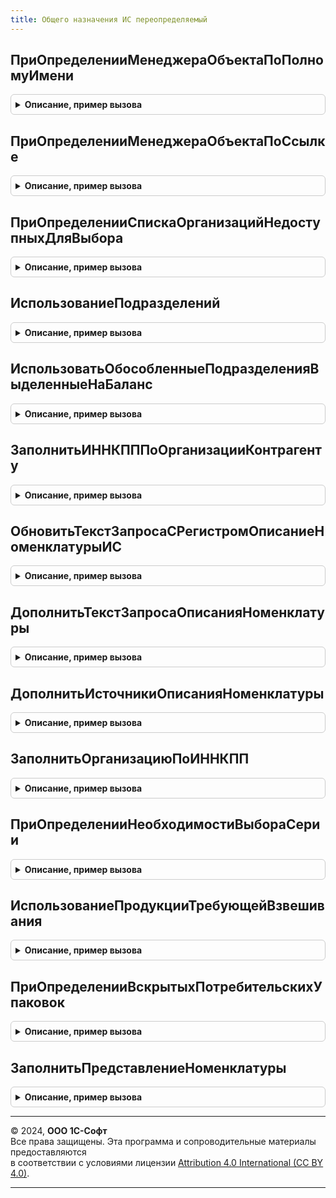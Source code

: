 ```yaml
---
title: Общего назначения ИС переопределяемый
---
```



## ПриОпределенииМенеджераОбъектаПоПолномуИмени
<details style="margin: 1em 0; padding: 0.5em; border: 1px solid #ccc; border-radius: 6px;">

<summary style="font-weight: bold; cursor: pointer;">Описание, пример вызова</summary>

```bsl

Процедура ПриОпределенииМенеджераОбъектаПоПолномуИмени(МенеджерОбъекта, ПолноеИмя) Экспорт
```

Пример вызова
```bsl
ОбщегоНазначенияИСПереопределяемый.ПриОпределенииМенеджераОбъектаПоПолномуИмени(МенеджерОбъекта, ПолноеИмя) 
```
</details>

## ПриОпределенииМенеджераОбъектаПоСсылке
<details style="margin: 1em 0; padding: 0.5em; border: 1px solid #ccc; border-radius: 6px;">

<summary style="font-weight: bold; cursor: pointer;">Описание, пример вызова</summary>

```bsl

Процедура ПриОпределенииМенеджераОбъектаПоСсылке(МенеджерОбъекта, Ссылка) Экспорт
```

Пример вызова
```bsl
ОбщегоНазначенияИСПереопределяемый.ПриОпределенииМенеджераОбъектаПоСсылке(МенеджерОбъекта, Ссылка) 
```
</details>

## ПриОпределенииСпискаОрганизацийНедоступныхДляВыбора
<details style="margin: 1em 0; padding: 0.5em; border: 1px solid #ccc; border-radius: 6px;">

<summary style="font-weight: bold; cursor: pointer;">Описание, пример вызова</summary>

```bsl

// Требуется определить массив ссылок служебных организаций, исключаемых из списков выбора в библиотеке.
//
// Параметры:
//  СписокОрганизаций - Массив из ОпределяемыйТип.Организация - переопределяемый параметр, массив организаций, исключаемых из списков.
Процедура ПриОпределенииСпискаОрганизацийНедоступныхДляВыбора(СписокОрганизаций) Экспорт
```

Пример вызова
```bsl
ОбщегоНазначенияИСПереопределяемый.ПриОпределенииСпискаОрганизацийНедоступныхДляВыбора(СписокОрганизаций) 
```
</details>

## ИспользованиеПодразделений
<details style="margin: 1em 0; padding: 0.5em; border: 1px solid #ccc; border-radius: 6px;">

<summary style="font-weight: bold; cursor: pointer;">Описание, пример вызова</summary>

```bsl

// Проверяет использование подразделений в информационной базе.
//
// Параметры:
//  Использовать - Булево - Подразделения используются (исходящий).
//
Процедура ИспользованиеПодразделений(Использовать) Экспорт
```

Пример вызова
```bsl
ОбщегоНазначенияИСПереопределяемый.ИспользованиеПодразделений(Использовать) 
```
</details>

## ИспользоватьОбособленныеПодразделенияВыделенныеНаБаланс
<details style="margin: 1em 0; padding: 0.5em; border: 1px solid #ccc; border-radius: 6px;">

<summary style="font-weight: bold; cursor: pointer;">Описание, пример вызова</summary>

```bsl

// Определяет использование в инофрмационной базе обособленных подразделений выделенных на отдельный баланс
//
// Параметры:
//  Использовать - Булево - Используются подразделения, выделенных на обособленный баланс
//
Процедура ИспользоватьОбособленныеПодразделенияВыделенныеНаБаланс(Использовать) Экспорт
```

Пример вызова
```bsl
ОбщегоНазначенияИСПереопределяемый.ИспользоватьОбособленныеПодразделенияВыделенныеНаБаланс(Использовать) 
```
</details>

## ЗаполнитьИННКПППоОрганизацииКонтрагенту
<details style="margin: 1em 0; padding: 0.5em; border: 1px solid #ccc; border-radius: 6px;">

<summary style="font-weight: bold; cursor: pointer;">Описание, пример вызова</summary>

```bsl

// В процедуре нужно реализовать заполнение структуры данными ИНН/КПП из информационной базы.
//
// Параметры:
//  Сведения    - Структура - структура с реквизитами организации/контрагента, которые требуется заполнить,
//  Организация - ОпределяемыйТип.ОрганизацияКонтрагентГосИС, ОпределяемыйТип.КонтрагентГосИС - ссылка на
//                                                                                              собственную организацию или контрагента
//  ТорговыйОбъект - ОпределяемыйТип.ТорговыйОбъектЕГАИС - ссылка на торговый объект для определения КПП.
Процедура ЗаполнитьИННКПППоОрганизацииКонтрагенту(Сведения, Организация, ТорговыйОбъект = Неопределено) Экспорт
```

Пример вызова
```bsl
ОбщегоНазначенияИСПереопределяемый.ЗаполнитьИННКПППоОрганизацииКонтрагенту(Сведения, Организация, ТорговыйОбъект);
```
</details>

## ОбновитьТекстЗапросаСРегистромОписаниеНоменклатурыИС
<details style="margin: 1em 0; padding: 0.5em; border: 1px solid #ccc; border-radius: 6px;">

<summary style="font-weight: bold; cursor: pointer;">Описание, пример вызова</summary>

```bsl

// Работа с регистром "ОписаниеНоменклатурыИС" при использовании значений описания номенклатуры отличных от напрямую
//   записанных в регистре:
//   * Модифицирует соединение с регистром если в качестве источника описания может использоваться не номенклатура,
//   * Получает значение служебного реквизита "Произвольная единица учета" (для номенклатуры единица учета отличается от
//     маркированной потребительской упаковки),
//   * Получает значение служебного реквизита "Требует взвешивания" (маркированные потребительские упаковки имеют
//     индивидуальный вес).
//
// Параметры:
//  ТекстЗапроса           - Строка - текст запроса с регистром "ОписаниеНоменклатурыИС" (исходящий),
//  ПутьКРегистру          - Строка - имя таблицы регистра "ОписаниеНоменклатурыИС" в запросе,
//  ПутьКПолюНоменклатура  - Строка - путь к номенклатуре в запросе
//  ПутьКИсточникуОписания - Строка - путь к источнику описания
Процедура ОбновитьТекстЗапросаСРегистромОписаниеНоменклатурыИС(ТекстЗапроса, ПутьКРегистру, ПутьКПолюНоменклатура, ПутьКИсточникуОписания) Экспорт
```

Пример вызова
```bsl
ОбщегоНазначенияИСПереопределяемый.ОбновитьТекстЗапросаСРегистромОписаниеНоменклатурыИС(ТекстЗапроса, ПутьКРегистру, ПутьКПолюНоменклатура, ПутьКИсточникуОписания) 
```
</details>

## ДополнитьТекстЗапросаОписанияНоменклатуры
<details style="margin: 1em 0; padding: 0.5em; border: 1px solid #ccc; border-radius: 6px;">

<summary style="font-weight: bold; cursor: pointer;">Описание, пример вызова</summary>

```bsl

// Работа с регистром "ОписаниеНоменклатурыИС" при использовании значений описания номенклатуры отличных от напрямую
//   записанных в регистре, а также при использовании режима "ВариантыИспользованияЕдиницыХраненияИС.ЗаданУпаковками":
//   * Дополняет входящий текст запроса.
//
// Параметры:
//  ТекстЗапроса - Строка - Текст запроса получения описания номенклатуры ИС.
Процедура ДополнитьТекстЗапросаОписанияНоменклатуры(ТекстЗапроса) Экспорт
```

Пример вызова
```bsl
ОбщегоНазначенияИСПереопределяемый.ДополнитьТекстЗапросаОписанияНоменклатуры(ТекстЗапроса) 
```
</details>

## ДополнитьИсточникиОписанияНоменклатуры
<details style="margin: 1em 0; padding: 0.5em; border: 1px solid #ccc; border-radius: 6px;">

<summary style="font-weight: bold; cursor: pointer;">Описание, пример вызова</summary>

```bsl

// Работа с регистром "ОписаниеНоменклатурыИС" при использовании источника описания номенклатуры отличного от ссылки
//   на номенклатуру:
//   * Дополняет входящий массив классами номенклатуры,
//   * Возвращает соответствие добавленных классов и исходной номенклатуры.
//
// Параметры:
//  Номенклатура - Массив Из ОпределяемыйТип.ИсточникОписанияноменклатурыИС - Источник описания номенклатуры.
//  СоответстиеИсточникаНоменклатуре - Соответствие из КлючИЗначение - описание добавленных классов номенклатуры:
//   * Ключ - ОпределяемыйТип.ИсточникОписанияНоменклатурыИС - Источник описания номенклатуры,
//   * Значение - Массив Из ОпределяемыйТип.Номенклатура - номенклатура из входящего массива
Процедура ДополнитьИсточникиОписанияНоменклатуры(Номенклатура, СоответстиеИсточникаНоменклатуре) Экспорт
```

Пример вызова
```bsl
ОбщегоНазначенияИСПереопределяемый.ДополнитьИсточникиОписанияНоменклатуры(Номенклатура, СоответстиеИсточникаНоменклатуре) 
```
</details>

## ЗаполнитьОрганизациюПоИННКПП
<details style="margin: 1em 0; padding: 0.5em; border: 1px solid #ccc; border-radius: 6px;">

<summary style="font-weight: bold; cursor: pointer;">Описание, пример вызова</summary>

```bsl

// В процедуре нужно реализовать поиск организации предприятия по ИНН и/или КПП.
//
// Параметры:
//  Организация - ОпределяемыйТип.ОрганизацияКонтрагентГосИС - найденная организация (исходящий),
//              - Неопределено - организация не найдена (исходящий),
//  ИНН - Строка - ИНН искомой организации,
//  КПП - Строка - КПП искомой организации.
//
Процедура ЗаполнитьОрганизациюПоИННКПП(Организация, ИНН, КПП) Экспорт
```

Пример вызова
```bsl
ОбщегоНазначенияИСПереопределяемый.ЗаполнитьОрганизациюПоИННКПП(Организация, ИНН, КПП) 
```
</details>

## ПриОпределенииНеобходимостиВыбораСерии
<details style="margin: 1em 0; padding: 0.5em; border: 1px solid #ccc; border-radius: 6px;">

<summary style="font-weight: bold; cursor: pointer;">Описание, пример вызова</summary>

```bsl

// В процедуре необходимо реализовать проверку возможности выбора серии для номенклатуры.
//
// Параметры:
//  ДанныеДляРасчетаСерии  - Структура - Данные для расчета серий.
//  ПараметрыУказанияСерий - Структура - Параметры указания серий.
//  ТребуетсяВыбор         - Булево - исходящий, признак необходимости выбора серии.
//  СерияДолжнаБытьУказана - Булево - исходящий, признак обязательного заполнения серии.
//  КэшированныеЗначения   - Произвольный - кэшированные значения
//
Процедура ПриОпределенииНеобходимостиВыбораСерии(ДанныеДляРасчетаСерии, ПараметрыУказанияСерий, ТребуетсяВыбор, СерияДолжнаБытьУказана, КэшированныеЗначения = Неопределено) Экспорт
```

Пример вызова
```bsl
ОбщегоНазначенияИСПереопределяемый.ПриОпределенииНеобходимостиВыбораСерии(ДанныеДляРасчетаСерии, ПараметрыУказанияСерий, ТребуетсяВыбор, СерияДолжнаБытьУказана, КэшированныеЗначения);
```
</details>

## ИспользованиеПродукцииТребующейВзвешивания
<details style="margin: 1em 0; padding: 0.5em; border: 1px solid #ccc; border-radius: 6px;">

<summary style="font-weight: bold; cursor: pointer;">Описание, пример вызова</summary>

```bsl

// В процедуре требуется определить наличие маркируемых товаров для которых нет стандартной фабричной упаковки
//   (настраиваемых не в регистре ОписаниеноменклатурыИС).
//
// Параметры:
//  Использование - Булево - Признак использования произвольных единиц учета (исходящий).
//
Процедура ИспользованиеПродукцииТребующейВзвешивания(Использование) Экспорт
```

Пример вызова
```bsl
ОбщегоНазначенияИСПереопределяемый.ИспользованиеПродукцииТребующейВзвешивания(Использование) 
```
</details>

## ПриОпределенииВскрытыхПотребительскихУпаковок
<details style="margin: 1em 0; padding: 0.5em; border: 1px solid #ccc; border-radius: 6px;">

<summary style="font-weight: bold; cursor: pointer;">Описание, пример вызова</summary>

```bsl

// Для БРМК. Определяет коды маркировки на оборудовании розлива по переданной таблице товаров.
// Необходимо заполнить выходной параметр КегиНаОборудованииРозлива
//
// Параметры:
//  КегиНаОборудованииРозлива - ТаблицаЗначений - Коды маркировки подключенные к оборудованию розлива:
//  * Номенклатура - ОпределяемыйТип.Номенклатура - номенклатура кода маркировки кега
//  * Характеристика - ОпределяемыйТип.ХарактеристикаНоменклатуры - характеристика кода маркировки кега
//  * Серия - ОпределяемыйТип.СерияНоменклатуры - серия кода маркировки кега
//  * ИндексИсходнойСтроки - Число - Служебный, в переопределении можно не заполнять
//  * УчитыватьСерии - Булево - учитвать серии исходной таблицы товаров
//  * ВариантЧастичногоВыбытия - ПеречислениеСсылка.ВариантыУчетаЧастичногоВыбытияИС - настройка частичного выбытия номенклатуры
//  * КодМаркировки - ОпределяемыйТип.ШтрихкодУпаковкиИС - код маркировки кега
//  * Комментарий - ОпределяемыйТип.ОборудованиеРозливаИСМП - описание оборудования, к которому подключен кег см. РегистрыСведений.ВскрытыеПотребительскиеУпаковкиИС
//  * КодМаркировкиСтрокой - Строка - представление кода маркировки см. РегистрыСведений.ВскрытыеПотребительскиеУпаковкиИС
//  * ПолныйКодМаркировки - Строка - полный код маркировки кега Base64 см. РегистрыСведений.ВскрытыеПотребительскиеУпаковкиИС
//  ТаблицаТовары - см. РегистрыСведений.ВскрытыеПотребительскиеУпаковкиИС.НоваяТаблицаПоискаВскрытыхПотребительскихУпаковок
//  ПараметрыСканирования - см. ШтрихкодированиеОбщегоНазначенияИС.ПараметрыСканирования
//  ТолькоПолноеСоответствие - Булево - Искать без учета подменной номенклатуры
Процедура ПриОпределенииВскрытыхПотребительскихУпаковок(КегиНаОборудованииРозлива, ТаблицаТовары, ПараметрыСканирования, ТолькоПолноеСоответствие) Экспорт
```

Пример вызова
```bsl
ОбщегоНазначенияИСПереопределяемый.ПриОпределенииВскрытыхПотребительскихУпаковок(КегиНаОборудованииРозлива, ТаблицаТовары, ПараметрыСканирования, ТолькоПолноеСоответствие) 
```
</details>

## ЗаполнитьПредставлениеНоменклатуры
<details style="margin: 1em 0; padding: 0.5em; border: 1px solid #ccc; border-radius: 6px;">

<summary style="font-weight: bold; cursor: pointer;">Описание, пример вызова</summary>

```bsl

// Заполняет представление строки номенклатуры.
//
// Параметры:
//  Представление  - Строка                                     - представление для заполнения,
//  Номенклатура   - ОпределяемыйТип.Номенклатура               - ссылка на номенклатуру,
//  Характеристика - ОпределяемыйТип.ХарактеристикаНоменклатуры - ссылка на характеристику номенклатуры,
//  Упаковка       - ОпределяемыйТип.Упаковка                   - ссылка на упаковку.
//  Серия          - ОпределяемыйТип.СерияНоменклатуры          - ссылка на серию номенклатуры.
Процедура ЗаполнитьПредставлениеНоменклатуры(Представление, Номенклатура, Характеристика, Упаковка, Серия) Экспорт
```

Пример вызова
```bsl
ОбщегоНазначенияИСПереопределяемый.ЗаполнитьПредставлениеНоменклатуры(Представление, Номенклатура, Характеристика, Упаковка, Серия) 
```
</details>

---

© 2024, **ООО 1С-Софт**  
Все права защищены. Эта программа и сопроводительные материалы предоставляются  
в соответствии с условиями лицензии [Attribution 4.0 International (CC BY 4.0)](https://creativecommons.org/licenses/by/4.0/legalcode).

---
